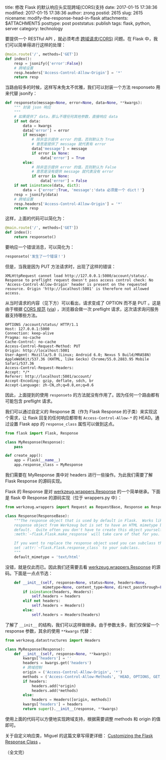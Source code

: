 title: 修改 Flask 的默认响应头实现跨域(CORS)支持
date: 2017-01-15 17:38:36
modified: 2017-01-15 17:38:36
author: zrong
postid: 2615
slug: 2615
nicename: modify-the-response-head-in-flask
attachments: $ATTACHMENTS
posttype: post
poststatus: publish
tags: flask, python, server
category: technology

要提供一个 RESTful API ，就必须考虑 [跨域请求(CORS)][1] 问题。在 Flask 中，我们可以简单得进行这样的处理： <!--more-->

``` python
@main.route('/', methods=['GET'])
def index():
    resp = jsonify({'error':False})
    # 跨域设置
    resp.headers['Access-Control-Allow-Origin'] = '*'
    return resp
```

当路由较多的时候，这样写未免太不优雅，我们可以封装一个方法 responseto 用来代替 jsonify：

``` python
def responseto(message=None, error=None, data=None, **kwargs):
    """ 封装 json 响应
    """
    # 如果提供了 data，那么不理任何其他参数，直接响应 data
    if not data:
        data = kwargs
        data['error'] = error
        if message:
            # 除非显示提供 error 的值，否则默认为 True
            # 意思是提供了 message 就代表有 error
            data['message'] = message
            if error is None:
                data['error'] = True
        else:
            # 除非显示提供 error 的值，否则默认为 False
            # 意思是没有提供 message 就代表没有 error
            if error is None:
                data['error'] = False
    if not isinstance(data, dict):
        data = {'error':True, 'message':'data 必须是一个 dict！'}
    resp = jsonify(data)
    # 跨域设置
    resp.headers['Access-Control-Allow-Origin'] = '*'
    return resp
```

这样，上面的代码可以简化为：


``` python
@main.route('/', methods=['GET'])
def index():
    return responseto()
```

要响应一个错误消息，可以简化为：

``` python
responseto('发生了一个错误！')
```

但是，当我是因为 PUT 方法请求时，出现了这样的错误：

```
XMLHttpRequest cannot load http://127.0.0.1:5000/account/status/. Response to preflight request doesn't pass access control check: No 'Access-Control-Allow-Origin' header is present on the requested resource. Origin 'http://localhost:5001' is therefore not allowed access.
```

从当时请求的内容（见下方）可以看出，请求变成了 OPTION 而不是 PUT 。这是由于根据 [CORS 规范][5] ([via][4]) ，浏览器会做一次 preflight 请求，这次请求询问服务器支持哪些方法。

```
OPTIONS /account/status/ HTTP/1.1
Host: 127.0.0.1:5000
Connection: keep-alive
Pragma: no-cache
Cache-Control: no-cache
Access-Control-Request-Method: PUT
Origin: http://localhost:5001
User-Agent: Mozilla/5.0 (Linux; Android 6.0; Nexus 5 Build/MRA58N) AppleWebKit/537.36 (KHTML, like Gecko) Chrome/55.0.2883.95 Mobile Safari/537.36
Access-Control-Request-Headers:
Accept: */*
Referer: http://localhost:5001/account/
Accept-Encoding: gzip, deflate, sdch, br
Accept-Language: zh-CN,zh;q=0.8,en;q=0.6
```

因此，上面提到的使用 `responseto` 的方法就没有作用了。因为任何一个路由都有可能包含 preflight 请求。

我们可以通过自定义的 Response 类（作为 Flask Response 的子类）来实现这个需求，让 flask 回复的任何响应都带有 `Access-Control-Allow-*` 的 HEAD。通过设置 Flask app 的 `response_class` 属性可以做到这点。

``` python
from flask import Flask, Response

class MyResponse(Response):
    pass

def create_app():
    app = Flask(__name__)
    app.response_class = MyResponse
```

我们需要在 MyResponse 类中对 headers 进行一些操作。为此我们需要了解 Flask Response 的源码实现。

Flask 的 Response 是对 [werkzeug.wrappers.Response][3] 的一个简单继承。下面是 flask 中 Response 的源码实现（位于 wrappers.py 中）：<!--more-->

``` python
from werkzeug.wrappers import Request as RequestBase, Response as ResponseBase

class Response(ResponseBase):
    """The response object that is used by default in Flask.  Works like the
    response object from Werkzeug but is set to have an HTML mimetype by
    default.  Quite often you don't have to create this object yourself because
    :meth:`~flask.Flask.make_response` will take care of that for you.

    If you want to replace the response object used you can subclass this and
    set :attr:`~flask.Flask.response_class` to your subclass.
    """
    default_mimetype = 'text/html'
```

没错，就是仅此而已。因此我们还需要去看 [werkzeug.wrappers.Response][3] 的源码。下面是一点点节选：

``` python
    def __init__(self, response=None, status=None, headers=None,
                 mimetype=None, content_type=None, direct_passthrough=False):
        if isinstance(headers, Headers):
            self.headers = headers
        elif not headers:
            self.headers = Headers()
        else:
            self.headers = Headers(headers)

```

了解了 `__init__` 的结构，我们可以这样做继承。由于参数太多，我们仅保留一个 response 参数，其余的使用 `**kwargs` 代替：


``` python
from werkzeug.datastructures import Headers

class MyResponse(Response):
    def __init__(self, response=None, **kwargs):
        kwargs['headers'] = ''
        headers = kwargs.get('headers')
        # 跨域控制 
        origin = ('Access-Control-Allow-Origin', '*')
        methods = ('Access-Control-Allow-Methods', 'HEAD, OPTIONS, GET, POST, DELETE, PUT')
        if headers:
            headers.add(*origin)
            headers.add(*methods)
        else:
            headers = Headers([origin, methods])
        kwargs['headers'] = headers
        return super().__init__(response, **kwargs)
```

使用上面的代码可以方便地实现跨域支持，根据需要调整 methods 和 origin 的值即可。

关于自定义响应类，Miguel 的这篇文章写得更详细： [Customizing the Flask Response Class][2] 。

（全文完）

[1]: https://developer.mozilla.org/zh-CN/docs/Web/HTTP/Access_control_CORS
[2]: https://blog.miguelgrinberg.com/post/customizing-the-flask-response-class
[3]: http://werkzeug.pocoo.org/docs/0.11/wrappers/#werkzeug.wrappers.Response
[4]: http://stackoverflow.com/a/12320736
[5]: https://www.w3.org/TR/cors/#resource-preflight-requests
